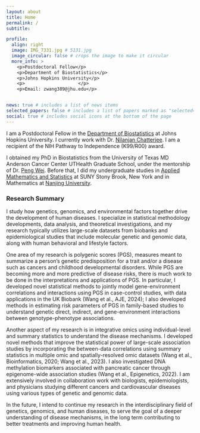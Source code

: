 ```yaml
---
layout: about
title: Home
permalink: /
subtitle: 

profile:
  align: right
  image: IMG_7331.jpg # 5131.jpg 
  image_circular: false # crops the image to make it circular
  more_info: >
    <p>Postdoctoral Fellow</p>
    <p>Department of Biostatistics</p>
    <p>Johns Hopkins University</p>
    <p>                    </p>
    <p>Email: zwang389@jhu.edu</p>


news: true # includes a list of news items
selected_papers: false # includes a list of papers marked as "selected={true}"
social: true # includes social icons at the bottom of the page
---
```



I am a Postdoctoral Fellow in the [Department of Biostatistics](https://publichealth.jhu.edu/departments/biostatistics) at Johns Hopkins University. I currently work with Dr. [Nilanjan Chatterjee](https://publichealth.jhu.edu/faculty/1826/nilanjan-chatterjee). I am a recipient of the NIH Pathway to Independence (K99/R00) award.

I obtained my PhD in Biostatistics from the University of Texas MD Anderson Cancer Center UTHealth Graduate School, under the mentorship of Dr. [Peng Wei](https://faculty.mdanderson.org/profiles/peng_wei.html). Before that, I did my undergraduate studies in [Applied Mathematics and Statistics](https://www.stonybrook.edu/commcms/ams/) at SUNY Stony Brook, New York and in Mathematics at [Nanjing University](https://www.nju.edu.cn/en/).



### Research Summary
I study how genetics, genomics, and environmental factors together drive the development of human diseases. I specialize in statistical methodology developments, data analysis, and theoretical investigations, and my research typically utilizes large-scale datasets from biobanks and epidemiological studies that include molecular genetic and genomic data, along with human behavioral and lifestyle factors.

One area of my research is polygenic scores (PGS), measures meant to summarize a person’s genetic predisposition for a trait and/or a disease such as cancers and childhood developmental disorders. While PGS are becoming more and more predictive of disease risks, there is much work to be done in the interpretations and applications of PGS. In particular, I developed novel statistical methods to jointly model gene-environment correlations and interactions using PGS in case-control studies, with data applications in the UK Biobank (Wang et al., AJE, 2024); I also developed methods in estimating risk parameters of PGS in family-based studies to understand genetic direct, indirect, and gene-environment interactions between genotype-phenotype associations.

Another aspect of my research is in integrative omics using individual-level and summary statistics to understand the disease mechanisms. I developed novel methods that improve the statistical power of large-scale association studies by incorporating the between-data correlations using summary statistics in multiple omic and spatially-resolved omic datasets (Wang et al., Bioinformatics, 2020; Wang et al., 2023). I also investigated DNA methylation biomarkers associated with pancreatic cancer through epigenome-wide association studies (Wang et al., Epigenetics, 2022). I am extensively involved in collaboration work with biologists, epidemiologists, and physicians studying different cancers and cardiovascular diseases using various types of genetic and genomic data.

In the future, I intend to continue my research in the interdisciplinary field of genetics, genomics, and human diseases, to serve the goal of a deeper understanding of disease mechanisms, in the long term contributing to better treatments and improving human health.

